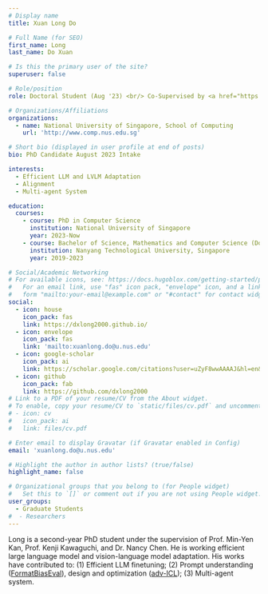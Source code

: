 ```yaml
---
# Display name
title: Xuan Long Do

# Full Name (for SEO)
first_name: Long 
last_name: Do Xuan

# Is this the primary user of the site?
superuser: false

# Role/position
role: Doctoral Student (Aug '23) <br/> Co-Supervised by <a href="https://ml.comp.nus.edu.sg/kawaguchi">Kenji Kawaguchi</a>

# Organizations/Affiliations
organizations:
  - name: National University of Singapore, School of Computing
    url: 'http://www.comp.nus.edu.sg'

# Short bio (displayed in user profile at end of posts)
bio: PhD Candidate August 2023 Intake

interests:
  - Efficient LLM and LVLM Adaptation
  - Alignment
  - Multi-agent System

education:
  courses:
    - course: PhD in Computer Science
      institution: National University of Singapore
      year: 2023-Now
    - course: Bachelor of Science, Mathematics and Computer Science (Double major)
      institution: Nanyang Technological University, Singapore
      year: 2019-2023

# Social/Academic Networking
# For available icons, see: https://docs.hugoblox.com/getting-started/page-builder/#icons
#   For an email link, use "fas" icon pack, "envelope" icon, and a link in the
#   form "mailto:your-email@example.com" or "#contact" for contact widget.
social:
  - icon: house
    icon_pack: fas
    link: https://dxlong2000.github.io/
  - icon: envelope
    icon_pack: fas
    link: 'mailto:xuanlong.do@u.nus.edu'
  - icon: google-scholar
    icon_pack: ai
    link: https://scholar.google.com/citations?user=uZyF8wwAAAAJ&hl=en&oi=ao
  - icon: github
    icon_pack: fab
    link: https://github.com/dxlong2000
# Link to a PDF of your resume/CV from the About widget.
# To enable, copy your resume/CV to `static/files/cv.pdf` and uncomment the lines below.
# - icon: cv
#   icon_pack: ai
#   link: files/cv.pdf

# Enter email to display Gravatar (if Gravatar enabled in Config)
email: 'xuanlong.do@u.nus.edu'

# Highlight the author in author lists? (true/false)
highlight_name: false

# Organizational groups that you belong to (for People widget)
#   Set this to `[]` or comment out if you are not using People widget.
user_groups:
  - Graduate Students
#  - Researchers
---
```


Long is a second-year PhD student under the supervision of Prof. Min-Yen Kan, Prof. Kenji Kawaguchi, and Dr. Nancy Chen. He is working efficient large language model and vision-language model adaptation. His works have contributed to: (1) Efficient LLM finetuning; (2) Prompt understanding ([FormatBiasEval](https://arxiv.org/pdf/2408.08656)), design and optimization ([adv-ICL](https://arxiv.org/pdf/2312.02614)); (3) Multi-agent system. 